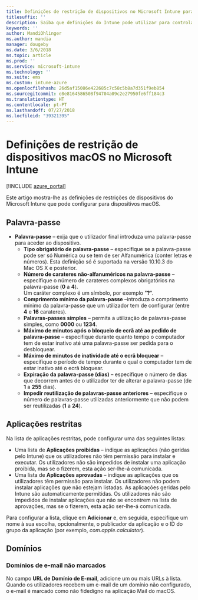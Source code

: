 ```yaml
---
title: Definições de restrição de dispositivos no Microsoft Intune para dispositivos macOS
titlesuffix: ''
description: Saiba que definições do Intune pode utilizar para controlar as definições e funcionalidades em dispositivos macOS.
keywords: ''
author: MandiOhlinger
ms.author: mandia
manager: dougeby
ms.date: 3/6/2018
ms.topic: article
ms.prod: ''
ms.service: microsoft-intune
ms.technology: ''
ms.suite: ems
ms.custom: intune-azure
ms.openlocfilehash: 26d5af15086e422685c7c58c5b8a7d351f9eb854
ms.sourcegitcommit: e8e8164586508f94704a09c2e27950fe6ff184c3
ms.translationtype: HT
ms.contentlocale: pt-PT
ms.lasthandoff: 07/27/2018
ms.locfileid: "39321395"
---
```

# <a name="microsoft-intune-macos-device-restriction-settings"></a>Definições de restrição de dispositivos macOS no Microsoft Intune

[!INCLUDE [azure_portal](./includes/azure_portal.md)]

Este artigo mostra-lhe as definições de restrições de dispositivos do Microsoft Intune que pode configurar para dispositivos macOS.

## <a name="password"></a>Palavra-passe
-   **Palavra-passe** – exija que o utilizador final introduza uma palavra-passe para aceder ao dispositivo.
    -   **Tipo obrigatório de palavra-passe** – especifique se a palavra-passe pode ser só Numérica ou se tem de ser Alfanumérica (conter letras e números). Esta definição só é suportada na versão 10.10.3 do Mac OS X e posterior.
    -   **Número de carateres não-alfanuméricos na palavra-passe** – especifique o número de carateres complexos obrigatórios na palavra-passe (**0** a **4**).<br>Um caráter complexo é um símbolo, por exemplo "**?**".
    -   **Comprimento mínimo da palavra-passe** –introduza o comprimento mínimo da palavra-passe que um utilizador tem de configurar (entre **4** e **16** carateres).
    -   **Palavras-passes simples** – permita a utilização de palavras-passe simples, como **0000** ou **1234**.
    -   **Máximo de minutos após o bloqueio de ecrã até ao pedido de palavra-passe** – especifique durante quanto tempo o computador tem de estar inativo até uma palavra-passe ser pedida para o desbloquear.
    -   **Máximo de minutos de inatividade até o ecrã bloquear** – especifique o período de tempo durante o qual o computador tem de estar inativo até o ecrã bloquear.
    -   **Expiração da palavra-passe (dias)** – especifique o número de dias que decorrem antes de o utilizador ter de alterar a palavra-passe (de **1** a **255** dias).
    -   **Impedir reutilização de palavras-passe anteriores** – especifique o número de palavras-passe utilizadas anteriormente que não podem ser reutilizadas (**1** a **24**).

## <a name="restricted-apps"></a>Aplicações restritas

Na lista de aplicações restritas, pode configurar uma das seguintes listas:

- Uma lista de **Aplicações proibidas** – indique as aplicações (não geridas pelo Intune) que os utilizadores não têm permissão para instalar e executar. Os utilizadores não são impedidos de instalar uma aplicação proibida, mas se o fizerem, esta ação ser-lhe-á comunicada.
- Uma lista de **Aplicações aprovadas** – indique as aplicações que os utilizadores têm permissão para instalar. Os utilizadores não podem instalar aplicações que não estejam listadas. As aplicações geridas pelo Intune são automaticamente permitidas. Os utilizadores não são impedidos de instalar aplicações que não se encontrem na lista de aprovações, mas se o fizerem, esta ação ser-lhe-á comunicada.

Para configurar a lista, clique em **Adicionar** e, em seguida, especifique um nome à sua escolha, opcionalmente, o publicador da aplicação e o ID do grupo da aplicação (por exemplo, *com.apple.calculator*).

## <a name="domains"></a>Domínios

### <a name="unmarked-email-domains"></a>Domínios de e-mail não marcados

No campo **URL de Domínio de E-mail**, adicione um ou mais URLs à lista. Quando os utilizadores recebem um e-mail de um domínio não configurado, o e-mail é marcado como não fidedigno na aplicação Mail do macOS.


